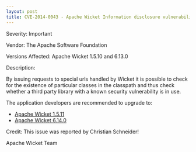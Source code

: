 ```yaml
---
layout: post
title: CVE-2014-0043 - Apache Wicket Information disclosure vulnerability
---
```


Severity: Important

Vendor:
The Apache Software Foundation

Versions Affected:
Apache Wicket 1.5.10 and 6.13.0

Description:

By issuing requests to special urls handled by Wicket it is possible to check for the existence of particular classes in the classpath and thus check whether a third party library with a known security vulnerability is in use.

The application developers are recommended to upgrade to: 
- [Apache Wicket 1.5.11](/2014/02/06/wicket-1.5.11-released.html)
- [Apache Wicket 6.14.0](/2014/02/20/wicket-6.14.0-released.html)

Credit:
This issue was reported by Christian Schneider!

Apache Wicket Team